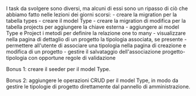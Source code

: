 I task da svolgere sono diversi, ma alcuni di essi sono un ripasso di ciò che abbiamo fatto nelle lezioni dei giorni scorsi: - creare la migration per la tabella types - creare il model Type - creare la migration di modifica per la tabella projects per aggiungere la chiave esterna - aggiungere ai model Type e Project i metodi per definire la relazione one to many - visualizzare nella pagina di dettaglio di un progetto la tipologia associata, se presente - permettere all'utente di associare una tipologia nella pagina di creazione e modifica di un progetto - gestire il salvataggio dell'associazione progetto-tipologia con opportune regole di validazione

Bonus 1:
creare il seeder per il model Type.

Bonus 2:
aggiungere le operazioni CRUD per il model Type, in modo da gestire le tipologie di progetto direttamente dal pannello di amministrazione.
